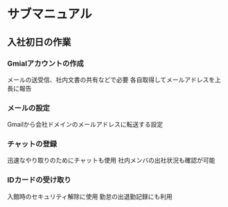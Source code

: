 # サブマニュアル

## 入社初日の作業
### Gmialアカウントの作成
メールの送受信、社内文書の共有などで必要
各自取得してメールアドレスを上長に報告
### メールの設定
Gmailから会社ドメインのメールアドレスに転送する設定
### チャットの登録
迅速なやり取りのためにチャットも使用
社内メンバの出社状況も確認が可能
### IDカードの受け取り
入館時のセキュリティ解除に使用
勤怠の出退勤記録にも利用
